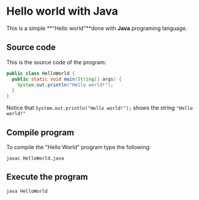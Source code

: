 # Hello world with Java

This is a simple **"Hello world"**done with **Java** programing language.

## Source code

This is the source code of the program:

```java
public class HelloWorld { 
  public static void main(String[] args) {
    System.out.println("Hello world!");
  }
}
```

Notice that `System.out.println("Hello world!");`
shows the string `"Hello world!"` 

## Compile program

To compile the "Hello World" program type the following:

```console
javac HelloWorld.java
```

## Execute the program

```console
java HelloWorld
```